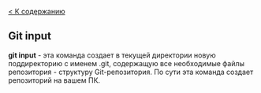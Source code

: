 [< К содержанию](./readme.md)

## Git input

<strong> git input</strong> - эта команда создает в текущей директории новую поддиректорию с именем .git, содержащую все необходимые файлы репозитория - структуру Git-репозитория. По сути эта команда создает репозиторий на вашем ПК.